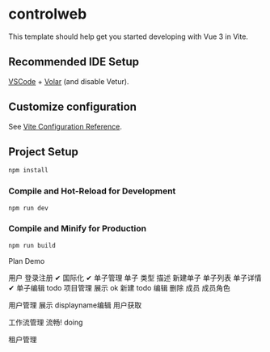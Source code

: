 # controlweb

This template should help get you started developing with Vue 3 in Vite.

## Recommended IDE Setup

[VSCode](https://code.visualstudio.com/) + [Volar](https://marketplace.visualstudio.com/items?itemName=Vue.volar) (and disable Vetur).

## Customize configuration

See [Vite Configuration Reference](https://vitejs.dev/config/).

## Project Setup

```sh
npm install
```

### Compile and Hot-Reload for Development

```sh
npm run dev
```

### Compile and Minify for Production

```sh
npm run build
```



Plan Demo 



用户 登录注册 ✔
国际化 ✔
单子管理
单子 类型 描述 新建单子 单子列表 单子详情 ✔
单子编辑 todo
项目管理
    展示 ok
    新建 todo
    编辑
    删除
    成员
    成员角色

用户管理
    展示
    displayname编辑
    用户获取


工作流管理 流畅!  doing


租户管理